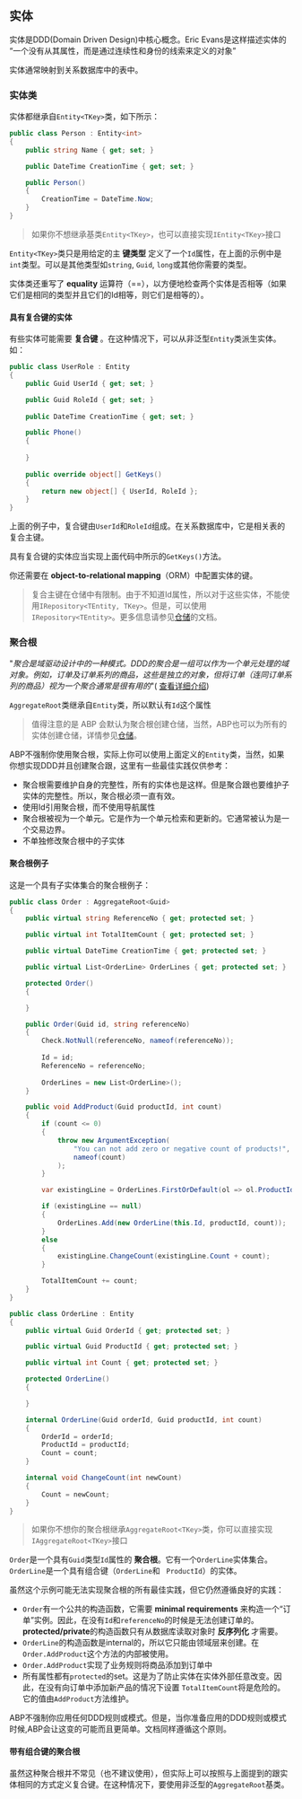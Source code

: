 ## 实体

实体是DDD(Domain Driven Design)中核心概念。Eric Evans是这样描述实体的 “一个没有从其属性，而是通过连续性和身份的线索来定义的对象”

实体通常映射到关系数据库中的表中。

### 实体类

实体都继承自`Entity<TKey>`类，如下所示：

```C#
public class Person : Entity<int>
{
    public string Name { get; set; }

    public DateTime CreationTime { get; set; }

    public Person()
    {
        CreationTime = DateTime.Now;
    }
}
```

> 如果你不想继承基类`Entity<TKey>`，也可以直接实现`IEntity<TKey>`接口

`Entity<TKey>`类只是用给定的主 **键类型** 定义了一个`Id`属性，在上面的示例中是`int`类型。可以是其他类型如`string`, `Guid`, `long`或其他你需要的类型。

实体类还重写了 **equality** 运算符（==），以方便地检查两个实体是否相等（如果它们是相同的类型并且它们的Id相等，则它们是相等的）。

#### 具有复合键的实体

有些实体可能需要 **复合键** 。在这种情况下，可以从非泛型`Entity`类派生实体。如：

````C#
public class UserRole : Entity
{
    public Guid UserId { get; set; }

    public Guid RoleId { get; set; }
    
    public DateTime CreationTime { get; set; }

    public Phone()
    {
            
    }
    
    public override object[] GetKeys()
    {
        return new object[] { UserId, RoleId };
    }
}
````

上面的例子中，复合键由`UserId`和`RoleId`组成。在关系数据库中，它是相关表的复合主键。

具有复合键的实体应当实现上面代码中所示的`GetKeys()`方法。

你还需要在 **object-to-relational mapping**（ORM）中配置实体的键。

> 复合主键在仓储中有限制。由于不知道Id属性，所以对于这些实体，不能使用`IRepository<TEntity, TKey>`。但是，可以使用`IRepository<TEntity>`。更多信息请参见[仓储](Repositories.cn.md)的文档。

### 聚合根

"*聚合是域驱动设计中的一种模式。DDD的聚合是一组可以作为一个单元处理的域对象。例如，订单及订单系列的商品，这些是独立的对象，但将订单（连同订单系列的商品）视为一个聚合通常是很有用的*"( [查看详细介绍](http://martinfowler.com/bliki/DDD_Aggregate.html))

`AggregateRoot`类继承自`Entity`类，所以默认有`Id`这个属性

> 值得注意的是 ABP 会默认为聚合根创建仓储，当然，ABP也可以为所有的实体创建仓储，详情参见[仓储](Repositories.cn.md)。

ABP不强制你使用聚合根，实际上你可以使用上面定义的`Entity`类，当然，如果你想实现DDD并且创建聚合跟，这里有一些最佳实践仅供参考：

* 聚合根需要维护自身的完整性，所有的实体也是这样。但是聚合跟也要维护子实体的完整性。所以，聚合根必须一直有效。
* 使用Id引用聚合根，而不使用导航属性
* 聚合根被视为一个单元。它是作为一个单元检索和更新的。它通常被认为是一个交易边界。
* 不单独修改聚合根中的子实体

#### 聚合根例子

这是一个具有子实体集合的聚合根例子：

````C#
public class Order : AggregateRoot<Guid>
{
    public virtual string ReferenceNo { get; protected set; }

    public virtual int TotalItemCount { get; protected set; }

    public virtual DateTime CreationTime { get; protected set; }

    public virtual List<OrderLine> OrderLines { get; protected set; }

    protected Order()
    {

    }

    public Order(Guid id, string referenceNo)
    {
        Check.NotNull(referenceNo, nameof(referenceNo));
        
        Id = id;
        ReferenceNo = referenceNo;
        
        OrderLines = new List<OrderLine>();
    }

    public void AddProduct(Guid productId, int count)
    {
        if (count <= 0)
        {
            throw new ArgumentException(
                "You can not add zero or negative count of products!",
                nameof(count)
            );
        }

        var existingLine = OrderLines.FirstOrDefault(ol => ol.ProductId == productId);

        if (existingLine == null)
        {
            OrderLines.Add(new OrderLine(this.Id, productId, count));
        }
        else
        {
            existingLine.ChangeCount(existingLine.Count + count);
        }

        TotalItemCount += count;
    }
}

public class OrderLine : Entity
{
    public virtual Guid OrderId { get; protected set; }

    public virtual Guid ProductId { get; protected set; }

    public virtual int Count { get; protected set; }

    protected OrderLine()
    {

    }

    internal OrderLine(Guid orderId, Guid productId, int count)
    {
        OrderId = orderId;
        ProductId = productId;
        Count = count;
    }

    internal void ChangeCount(int newCount)
    {
        Count = newCount;
    }
}
````

> 如果你不想你的聚合根继承`AggregateRoot<TKey>`类，你可以直接实现`IAggregateRoot<TKey>`接口

`Order`是一个具有`Guid`类型`Id`属性的 **聚合根**。它有一个`OrderLine`实体集合。`OrderLine`是一个具有组合键（`OrderLine`和 ` ProductId`）的实体。

虽然这个示例可能无法实现聚合根的所有最佳实践，但它仍然遵循良好的实践：

* `Order`有一个公共的构造函数，它需要 **minimal requirements** 来构造一个“订单”实例。因此，在没有`Id`和`referenceNo`的时候是无法创建订单的。**protected/private**的构造函数只有从数据库读取对象时 **反序列化** 才需要。
* `OrderLine`的构造函数是internal的，所以它只能由领域层来创建。在`Order.AddProduct`这个方法的内部被使用。
* `Order.AddProduct`实现了业务规则将商品添加到订单中
* 所有属性都有`protected`的set。这是为了防止实体在实体外部任意改变。因此，在没有向订单中添加新产品的情况下设置 `TotalItemCount`将是危险的。它的值由`AddProduct`方法维护。

ABP不强制你应用任何DDD规则或模式。但是，当你准备应用的DDD规则或模式时候,ABP会让这变的可能而且更简单。文档同样遵循这个原则。

#### 带有组合键的聚合根

虽然这种聚合根并不常见（也不建议使用），但实际上可以按照与上面提到的跟实体相同的方式定义复合键。在这种情况下，要使用非泛型的`AggregateRoot`基类。

